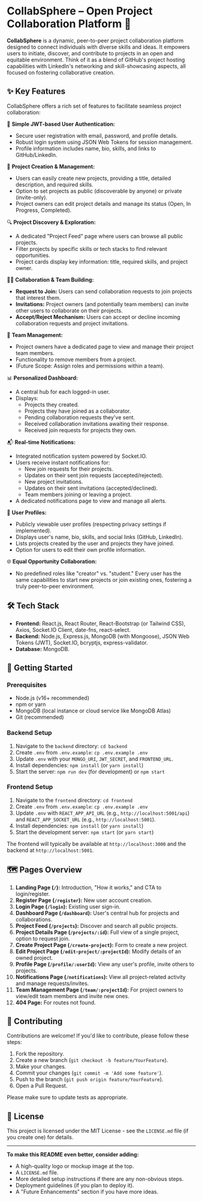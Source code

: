 # CollabSphere – Open Project Collaboration Platform 🚀

**CollabSphere** is a dynamic, peer-to-peer project collaboration platform designed to connect individuals with diverse skills and ideas. It empowers users to initiate, discover, and contribute to projects in an open and equitable environment. Think of it as a blend of GitHub's project hosting capabilities with LinkedIn's networking and skill-showcasing aspects, all focused on fostering collaborative creation.



## ✨ Key Features

CollabSphere offers a rich set of features to facilitate seamless project collaboration:

🔐 **Simple JWT-based User Authentication:**
   - Secure user registration with email, password, and profile details.
   - Robust login system using JSON Web Tokens for session management.
   - Profile information includes name, bio, skills, and links to GitHub/LinkedIn.

📝 **Project Creation & Management:**
   - Users can easily create new projects, providing a title, detailed description, and required skills.
   - Option to set projects as public (discoverable by anyone) or private (invite-only).
   - Project owners can edit project details and manage its status (Open, In Progress, Completed).

🔍 **Project Discovery & Exploration:**
   - A dedicated "Project Feed" page where users can browse all public projects.
   - Filter projects by specific skills or tech stacks to find relevant opportunities.
   - Project cards display key information: title, required skills, and project owner.

🙋‍♂️ **Collaboration & Team Building:**
   - **Request to Join:** Users can send collaboration requests to join projects that interest them.
   - **Invitations:** Project owners (and potentially team members) can invite other users to collaborate on their projects.
   - **Accept/Reject Mechanism:** Users can accept or decline incoming collaboration requests and project invitations.

👥 **Team Management:**
   - Project owners have a dedicated page to view and manage their project team members.
   - Functionality to remove members from a project.
   - (Future Scope: Assign roles and permissions within a team).

📊 **Personalized Dashboard:**
   - A central hub for each logged-in user.
   - Displays:
     - Projects they created.
     - Projects they have joined as a collaborator.
     - Pending collaboration requests they've sent.
     - Received collaboration invitations awaiting their response.
     - Received join requests for projects they own.

📬 **Real-time Notifications:**
   - Integrated notification system powered by Socket.IO.
   - Users receive instant notifications for:
     - New join requests for their projects.
     - Updates on their sent join requests (accepted/rejected).
     - New project invitations.
     - Updates on their sent invitations (accepted/declined).
     - Team members joining or leaving a project.
   - A dedicated notifications page to view and manage all alerts.

📄 **User Profiles:**
   - Publicly viewable user profiles (respecting privacy settings if implemented).
   - Displays user's name, bio, skills, and social links (GitHub, LinkedIn).
   - Lists projects created by the user and projects they have joined.
   - Option for users to edit their own profile information.

🌐 **Equal Opportunity Collaboration:**
   - No predefined roles like "creator" vs. "student." Every user has the same capabilities to start new projects or join existing ones, fostering a truly peer-to-peer environment.

## 🛠️ Tech Stack

*   **Frontend:** React.js, React Router, React-Bootstrap (or Tailwind CSS), Axios, Socket.IO Client, date-fns, react-select.
*   **Backend:** Node.js, Express.js, MongoDB (with Mongoose), JSON Web Tokens (JWT), Socket.IO, bcryptjs, express-validator.
*   **Database:** MongoDB.

## 🚀 Getting Started

### Prerequisites

*   Node.js (v16+ recommended)
*   npm or yarn
*   MongoDB (local instance or cloud service like MongoDB Atlas)
*   Git (recommended)

### Backend Setup

1.  Navigate to the `backend` directory: `cd backend`
2.  Create `.env` from `.env.example`: `cp .env.example .env`
3.  Update `.env` with your `MONGO_URI`, `JWT_SECRET`, and `FRONTEND_URL`.
4.  Install dependencies: `npm install` (or `yarn install`)
5.  Start the server: `npm run dev` (for development) or `npm start`

### Frontend Setup

1.  Navigate to the `frontend` directory: `cd frontend`
2.  Create `.env` from `.env.example`: `cp .env.example .env`
3.  Update `.env` with `REACT_APP_API_URL` (e.g., `http://localhost:5001/api`) and `REACT_APP_SOCKET_URL` (e.g., `http://localhost:5001`).
4.  Install dependencies: `npm install` (or `yarn install`)
5.  Start the development server: `npm start` (or `yarn start`)

The frontend will typically be available at `http://localhost:3000` and the backend at `http://localhost:5001`.

## 🗺️ Pages Overview

1.  **Landing Page (`/`):** Introduction, "How it works," and CTA to login/register.
2.  **Register Page (`/register`):** New user account creation.
3.  **Login Page (`/login`):** Existing user sign-in.
4.  **Dashboard Page (`/dashboard`):** User's central hub for projects and collaborations.
5.  **Project Feed (`/projects`):** Discover and search all public projects.
6.  **Project Details Page (`/projects/:id`):** Full view of a single project, option to request join.
7.  **Create Project Page (`/create-project`):** Form to create a new project.
8.  **Edit Project Page (`/edit-project/:projectId`):** Modify details of an owned project.
9.  **Profile Page (`/profile/:userId`):** View any user's profile, invite others to projects.
10. **Notifications Page (`/notifications`):** View all project-related activity and manage requests/invites.
11. **Team Management Page (`/team/:projectId`):** For project owners to view/edit team members and invite new ones.
12. **404 Page:** For routes not found.

## 🤝 Contributing

Contributions are welcome! If you'd like to contribute, please follow these steps:
1. Fork the repository.
2. Create a new branch (`git checkout -b feature/YourFeature`).
3. Make your changes.
4. Commit your changes (`git commit -m 'Add some feature'`).
5. Push to the branch (`git push origin feature/YourFeature`).
6. Open a Pull Request.

Please make sure to update tests as appropriate.

## 📜 License

This project is licensed under the MIT License - see the `LICENSE.md` file (if you create one) for details.

---

**To make this README even better, consider adding:**
*   A high-quality logo or mockup image at the top.
*   A `LICENSE.md` file.
*   More detailed setup instructions if there are any non-obvious steps.
*   Deployment guidelines (if you plan to deploy it).
*   A "Future Enhancements" section if you have more ideas.
